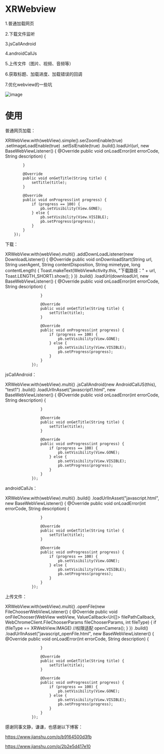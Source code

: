 # XRWebview

1.普通加载网页

2.下载文件监听

3.jsCallAndroid

4.androidCallJs

5.上传文件（图片、视频、音频等）

6.获取标题、加载进度、加载错误的回调

7.优化webview的一些坑

![image](https://github.com/serenadegx/XRWebview/blob/master/1545730427868.gif)

# 使用

普通网页加载：

XRWebView.with(webView).simple().serZoomEnable(true)
                .setImageLoadEnable(true)
                .setSslEnable(true)
                .build().loadUrl(url, new BaseWebViewListener() {
            @Override
            public void onLoadError(int errorCode, String description) {

            }

            @Override
            public void onGetTitle(String title) {
                setTitle(title);
            }

            @Override
            public void onProgress(int progress) {
                if (progress == 100) {
                    pb.setVisibility(View.GONE);
                } else {
                    pb.setVisibility(View.VISIBLE);
                    pb.setProgress(progress);
                }
            }
        });
        
下载：

XRWebView.with(webView).multi()
                .addDownLoadListener(new DownloadListener() {
                    @Override
                    public void onDownloadStart(String url, String userAgent, String contentDisposition, String mimetype, long contentLength) {
                        Toast.makeText(WebViewActivity.this, "下载路径：" + url, Toast.LENGTH_SHORT).show();
                    }
                })
                .build()
                .loadUrl(downloadUrl, new BaseWebViewListener() {
                    @Override
                    public void onLoadError(int errorCode, String description) {

                    }

                    @Override
                    public void onGetTitle(String title) {
                        setTitle(title);
                    }

                    @Override
                    public void onProgress(int progress) {
                        if (progress == 100) {
                            pb.setVisibility(View.GONE);
                        } else {
                            pb.setVisibility(View.VISIBLE);
                            pb.setProgress(progress);
                        }
                    }
                });
                
 jsCallAndroid：
 
 XRWebView.with(webView).multi()
                .jsCallAndroid(new AndroidCallJS(this), "test1")
                .build()
                .loadUrlInAsset("javascript1.html", new BaseWebViewListener() {
                    @Override
                    public void onLoadError(int errorCode, String description) {

                    }

                    @Override
                    public void onGetTitle(String title) {
                        setTitle(title);
                    }

                    @Override
                    public void onProgress(int progress) {
                        if (progress == 100) {
                            pb.setVisibility(View.GONE);
                        } else {
                            pb.setVisibility(View.VISIBLE);
                            pb.setProgress(progress);
                        }
                    }
                });
 
 androidCallJs：
 
 XRWebView.with(webView).multi()
                .build()
                .loadUrlInAsset("javascript.html", new BaseWebViewListener() {
                    @Override
                    public void onLoadError(int errorCode, String description) {

                    }

                    @Override
                    public void onGetTitle(String title) {
                        setTitle(title);
                    }

                    @Override
                    public void onProgress(int progress) {
                        if (progress == 100) {
                            pb.setVisibility(View.GONE);
                        } else {
                            pb.setVisibility(View.VISIBLE);
                            pb.setProgress(progress);
                        }
                    }
                });
 
 上传文件：
 
 XRWebView.with(webView).multi()
                .openFile(new FileChooserWebViewListener() {
                    @Override
                    public void onFileChooser(WebView webView, ValueCallback<Uri[]> filePathCallback,
                                              WebChromeClient.FileChooserParams fileChooserParams, int fileType) {
                        if (fileType == XRWebView.IMAGE)
                            //权限适配
                            openCamera();
                    }
                })
                .build()
                .loadUrlInAsset("javascript_openFile.html", new BaseWebViewListener() {
                    @Override
                    public void onLoadError(int errorCode, String description) {

                    }

                    @Override
                    public void onGetTitle(String title) {
                        setTitle(title);
                    }

                    @Override
                    public void onProgress(int progress) {
                        if (progress == 100) {
                            pb.setVisibility(View.GONE);
                        } else {
                            pb.setVisibility(View.VISIBLE);
                            pb.setProgress(progress);
                        }
                    }
                });
 
 

感谢同事文静，谦谦，也感谢以下博客：

https://www.jianshu.com/p/b9164500d3fb

https://www.jianshu.com/p/2b2e5d417e10
